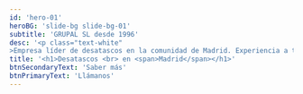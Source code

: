 ```yaml
---
id: 'hero-01'
heroBG: 'slide-bg slide-bg-01'
subtitle: 'GRUPAL SL desde 1996'
desc: '<p class="text-white"
>Empresa líder de desatascos en la comunidad de Madrid. Experiencia a tu servicio</p>'
title: '<h1>Desatascos <br> en <span>Madrid</span></h1>'
btnSecondaryText: 'Saber más'
btnPrimaryText: 'Llámanos'
---
```

